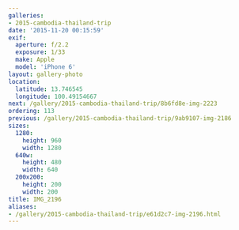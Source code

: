 ```yaml
---
galleries:
- 2015-cambodia-thailand-trip
date: '2015-11-20 00:15:59'
exif:
  aperture: f/2.2
  exposure: 1/33
  make: Apple
  model: 'iPhone 6'
layout: gallery-photo
location:
  latitude: 13.746545
  longitude: 100.49154667
next: /gallery/2015-cambodia-thailand-trip/8b6fd8e-img-2223
ordering: 113
previous: /gallery/2015-cambodia-thailand-trip/9ab9107-img-2186
sizes:
  1280:
    height: 960
    width: 1280
  640w:
    height: 480
    width: 640
  200x200:
    height: 200
    width: 200
title: IMG_2196
aliases:
- /gallery/2015-cambodia-thailand-trip/e61d2c7-img-2196.html
---
```

